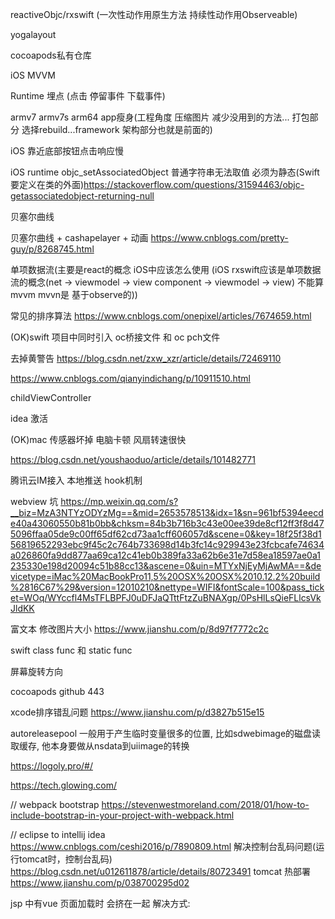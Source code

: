 reactiveObjc/rxswift (一次性动作用原生方法 持续性动作用Observeable)

yogalayout

cocoapods私有仓库

iOS MVVM

Runtime 埋点 (点击 停留事件 下载事件)

armv7 armv7s arm64 app瘦身(工程角度 压缩图片 减少没用到的方法... 打包部分 选择rebuild...framework 架构部分也就是前面的)

iOS 靠近底部按钮点击响应慢

iOS runtime objc_setAssociatedObject 普通字符串无法取值 必须为静态(Swift要定义在类的外面)https://stackoverflow.com/questions/31594463/objc-getassociatedobject-returning-null

贝塞尔曲线

贝塞尔曲线 + cashapelayer + 动画 https://www.cnblogs.com/pretty-guy/p/8268745.html

单项数据流(主要是react的概念 iOS中应该怎么使用 (iOS rxswift应该是单项数据流的概念(net -> viewmodel -> view component -> viewmodel -> view) 不能算mvvm mvvn是 基于observe的))

常见的排序算法 https://www.cnblogs.com/onepixel/articles/7674659.html

(OK)swift 项目中同时引入 oc桥接文件 和 oc pch文件

去掉黄警告 https://blog.csdn.net/zxw_xzr/article/details/72469110

https://www.cnblogs.com/qianyindichang/p/10911510.html

childViewController

idea 激活

(OK)mac 传感器坏掉 电脑卡顿 风扇转速很快

https://blog.csdn.net/youshaoduo/article/details/101482771

腾讯云IM接入 本地推送 hook机制 

webview 坑 https://mp.weixin.qq.com/s?__biz=MzA3NTYzODYzMg==&mid=2653578513&idx=1&sn=961bf5394eecde40a43060550b81b0bb&chksm=84b3b716b3c43e00ee39de8cf12ff3f8d475096ffaa05de9c00ff65df62cd73aa1cff606057d&scene=0&key=18f25f38d156819652293ebc9f45c2c764b733698d14b3fc14c929943e23fcbcafe74634a026860fa9dd877aa69ca12c41eb0b389fa33a62b6e31e7d58ea18597ae0a1235330e198d20094c51b88cc13&ascene=0&uin=MTYxNjEyMjAwMA==&devicetype=iMac%20MacBookPro11,5%20OSX%20OSX%2010.12.2%20build%2816C67%29&version=12010210&nettype=WIFI&fontScale=100&pass_ticket=WOq/WYccfl4MsTFLBPFJ0uDFJaQTttFtzZuBNAXgp/0PsHlLsQieFLlcsVkJldKK



富文本 修改图片大小 https://www.jianshu.com/p/8d97f7772c2c


swift class func 和 static func

屏幕旋转方向

cocoapods github 443


xcode排序错乱问题 https://www.jianshu.com/p/d3827b515e15

autoreleasepool 一般用于产生临时变量很多的位置, 比如sdwebimage的磁盘读取缓存, 他本身要做从nsdata到uiimage的转换

https://logoly.pro/#/

https://tech.glowing.com/

// webpack bootstrap
https://stevenwestmoreland.com/2018/01/how-to-include-bootstrap-in-your-project-with-webpack.html

// eclipse to intellij idea
https://www.cnblogs.com/ceshi2016/p/7890809.html
解决控制台乱码问题(运行tomcat时，控制台乱码)
https://blog.csdn.net/u012611878/article/details/80723491
tomcat 热部署
https://www.jianshu.com/p/038700295d02

jsp 中有vue 页面加载时 会挤在一起 解决方式:
<style>
    [v-cloak] {
        display: none;
    }
</style>
<div class="page" id="app" v-cloak>

ie 11 不支持promise


framework 制作
必须使用纯语言 不可混编 即使能引入两种语言但是无法架起桥接文件
oc项目使用swift framework要添加桥接文件 即新建一个swift file 然后根据提示添加即可 不然会报100个错误(真 100)
如果Mach -O type 不是 static 打出来的framework进到工程里面引用会报dyld: Library not loaded:错误
swift项目制作的framework会把pod中内容也打进去，包比较大，oc制作的framework不会把pod中的内容打进去，包比较小，依赖需要在使用framework中的项目中安装。

iOS 打包framework
http://noxchen.com/2020/07/09/Cocoapods%E6%89%93%E5%8C%85Framework/

动态库和静态库的区别:

编译时不连接,动态库在main之前被加载, 过多的动态库会使启动过程变慢,动态库体积小,不绑定程序(理论上说动态库只存在一份)
静态库在编译的时候被连接,静态库体积大,多个程序中会有多个静态库


cocoapods 具体制作过程
pod lib create GQEnergie 创建项目按需求选择条件
What platform do you want to use?? [ iOS / macOS ]
 >         
ios
What language do you want to use?? [ Swift / ObjC ]
 > ObjC

Would you like to include a demo application with your library? [ Yes / No ]
 > 
yes
Which testing frameworks will you use? [ Specta / Kiwi / None ]
 > None

Would you like to do view based testing? [ Yes / No ]
 > 
yes
What is your class prefix?
 > GQ

Running pod install on your new library.

工程建好之后把.podspec所在的同名文件夹引入到工程中, 在class中编写代码, 并提交到同名的github仓库, 打一个和.podspec中版本号相同的tag

pod trunk me 检查登录人员

pod trunk register 你的邮箱 '用户名' --description='描述内容' （邮箱参数是必须的，用户名和--description参数可省略）

pod spec lint GQEnergie.podspec --verbose 检查pod是否有错误

[!] The spec did not pass validation, due to 1 warning (but you can use `--allow-warnings` to ignore it).

可以使用 pod spec lint GQEnergie.podspec --verbose --allow-warnings 跳过一些警告

pod trunk push GQEnergie.podspec --allow-warnings 发布项目

--------------------------------------------------------------------------------
 🎉  Congrats

 🚀  GQEnergie (0.1.0) successfully published
 📅  August 19th, 23:31
 🌎  https://cocoapods.org/pods/GQEnergie
 👍  Tell your friends!
--------------------------------------------------------------------------------

发布成功了

私有项目发布到gitlab上面 同样需要打tag然后在其他项目中引用的时候需要像这样
pod 'UTest', :git=>'http://106.15.88.88/gaoqi/UTest.git'


// 参数签名原理
https://blog.csdn.net/qq_15901351/article/details/80175169

RSA 加密原理
1. 首先找到两个质数 p q
2. 求出两个数字的乘积 n = p * q
3. 通过欧拉函数得到 f(n) = (p - 1)(q - 1)
4. 找出公钥和私钥 
    公钥 e 是 1 < e < f(n) 并且 e 与 f(n) 互质
    私钥 d 是 e * d / f(n) 的余数为1
5. 明文 m 加密实现
    m 的 e 次幂 / n 的余数 c 即为密文
6. 密文c的解密实现
    c 的 d 次幂 / n 的余数 即可还原明文 m

// iOS 触摸事件如何被runloop处理
https://www.jianshu.com/p/d547e5393373

// 手动取消kvo
https://www.jianshu.com/p/8b600bcf605e

// 面试题
https://github.com/colourful987/bytedance-alibaba-interview


atomic问题
// https://www.jianshu.com/p/c40b312153c1

po主理解错了。atomic是绝对安全的。
我们知道，在64位的操作系统下，所有类型的指针，包括void * 都是占用8个字节的。超过4个字节的基本类型数据都会有线程并发的问题。
那所有的指针类型都会有这个问题。
以oc 下的 NSArray * 为例子，如果一个多线程操作这个数据，会有两个层级的并发问题
1、指针本身
2、指针所指向的内存 

指针本身也是占用内存的，并且一定是8个字节，第二部分，指针所指向的内存，这个占多少字节就不一定了，有可能非常大，有可能也就1个字节


所以我们考虑NSArray * array 这个数据array 多线程操作的时候，必须分成两部分来描述，一个是&array这个指针本身，另一个则是它所指向的内存 array
大家注意下 &array 和 array 的区别 ，其实不用纠结，你就想象现在有两块内存，一块是8字节，一块n字节，8字节里面放的值，就是n字节内存的首地址，

ok 现在联系上atomic，如果用@property(atomic)NSArray *array 修饰之后，会有什么影响？网上说的很多，不再赘述，我只想从内存的角度来解释这个过程

首先第一点，你要记住，@property(atomic)NSArray *array 其实修饰的是这个指针，也就是这个8字节内存，跟第二部分数据n字节没有任何关系，被atomic 修饰之后，你不可能随意去多线程操作这个8字节，但是对8字节里面所指向的n字节没有任何限制！这就是所有网络上所说的 atomic 不安全的真相 ！！！

我们来看一下，这能怪atomic？ 本身你修饰的是一个指针，并且atomic 已经完美的履行了它的指责，你现在不可能对这个8字节进行无序的多线程操作，这就够了呀！atomic没有任何鸟问题。有问题的是人，你本身并未对n字节做任何的限制，所以把问题怪罪到atomic 上真的是很不合理

私有项目发布到gitlab上面 同样需要打tag然后在其他项目中引用的时候需要像这样
pod 'UTest', :git=>'http://106.15.88.88/gaoqi/UTest.git'


// 参数签名原理
https://blog.csdn.net/qq_15901351/article/details/80175169

RSA 加密原理
1. 首先找到两个质数 p q
2. 求出两个数字的乘积 n = p * q
3. 通过欧拉函数得到 f(n) = (p - 1)(q - 1)
4. 找出公钥和私钥 
    公钥 e 是 1 < e < f(n) 并且 e 与 f(n) 互质
    私钥 d 是 e * d / f(n) 的余数为1
5. 明文 m 加密实现
    m 的 e 次幂 / n 的余数 c 即为密文
6. 密文c的解密实现
    c 的 d 次幂 / n 的余数 即可还原明文 m

// iOS 触摸事件如何被runloop处理
https://www.jianshu.com/p/d547e5393373

// 手动取消kvo
https://www.jianshu.com/p/8b600bcf605e

// 面试题
https://github.com/colourful987/bytedance-alibaba-interview

// 符号表
<起始地址> <结束地址> <函数> [<文件名>:<行号>]
https://www.jianshu.com/p/a30dac2328cb


# 赛马算法

https://zhuanlan.zhihu.com/p/103572219

# 七层http模型和五层tcp/ip

http:      
* 应用层            
* 表达层
* 会话层
* 网络层
* 传输层
* 数据链路层
* 物理层

tcp/ip
* 应用层
* 网络层
* 传输层
* 数据链路层
* 物理层

# https实现过程

1. 首先客户端需要去服务端请求RSA的公钥
2. 服务端返回公钥，客户端验证其有效性，如果是有效的，继续下一步，如果无效则警告
3. 客户端生成一个随机AES秘钥，并用公钥加密，传输给服务端
4. 服务端接受到加密的秘钥之后用RSA私钥解密，得到客户端的AES秘钥
5. 服务端用AES秘钥加密内容传输给客户端
6. 客户端用生成的AES秘钥解密内容

# 请求头：

Accept，Content-Type，Orgin，Content-Length，Cookie，User-Agent

# 响应头

Access-Control-Allow-Origin，Content-Encoding，Content-Length，Content-Type，Status

# 腾讯

## 自我介绍
## mrc和arc

* MRC Mannul Reference Counting 手动引用计数
1. 每当一个对象创建时，引用计数为1
2. 当这个对象被其他指针引用时，引用计数加1
3. 当其他指针不在引用这个对象时，引用计数减1
4. 当引用计数为0的时候，对象释放（最后在dealloc中再释放一次即为0）
5. 原则：谁创建，谁释放，谁引用，谁管理

* ARC Auto Reference Counting 自动引用计数
1. 编译器会在编辑及运行的过程中手动的插入`retain`，`release`，`autorelease`
2. mrc与arc共存：mrc下使用 `-fobjc-arc`，arc下使用`-fno-objc-arc`

## 内存五大区域
1. 栈区

创建临时变量时由编译器自动分配，在不需要的时候自动清除的变量存储区，内存分配时连续的。

2. 堆区

由程序员手动管理的内存区域，如果不释放，在程序结束时由系统回收

3. 全局区

全局变量和静态变量时放在一块的，初始化的在同一块区域，未初始化的在另一块区域，

4. 常量区

常量，不允许被修改，比如常量字符串

5. 代码段

存放函数体的二进制代码

## 自动释放池
MRC中使用 `autorelease` 方法及 `NSAutoReleasePool` 

ARC中使用 `@autorelease` 

`autorelease` 是为了更好的管理内存，当我们希望一个对象在将来的某一个时刻释放（这个时刻由系统确定）时可以是用 `- autorelease` 方法或 `@autorelease{}`

![](./autorelease.jpg)

- AutoreleasePool并没有单独的结构，而是由若干个AutoreleasePoolPage以双向链表的形式组合而成（分别对应结构中的parent指针和child指针）
- AutoreleasePool是按线程一一对应的（结构中的thread指针指向当前线程）
- AutoreleasePoolPage每个对象会开辟4096字节内存（也就是虚拟内存一页的大小），除了上面的实例变量所占空间，剩下的空间全部用来储存autorelease对象的地址
- 上面的id *next指针作为游标指向栈顶最新add进来的autorelease对象的下一个位置
- 一个AutoreleasePoolPage的空间被占满时，会新建一个AutoreleasePoolPage对象，连接链表，后来的autorelease对象在新的page加入


// 撤销commit
https://www.cnblogs.com/lfxiao/p/9378763.html


// git rebase
https://www.jianshu.com/p/6960811ac89c

// WKWebView 播放视频问题，在清空本地的tmp目录后不能播放视频 贼奇葩

swift codeable 协议字典转模型


中间人攻击
git merge rebase 区别
如何校验https公钥有效性
遍历二叉树
链表
断点续传状态码
loadview是否一定会执行

多个wkwebview共享缓存
swift可选协议
单线程如何实现异步
js class的本质如何实现继承
flutter如何实现并发
flutter context 本质是什么
atomic和noatomic
自旋锁风险
自旋锁锁住一个nil会发生什么
组件化 https://halfrost.com/vue_ios_modularization/


jsdelivr 加速github 仓库可以当图床用
github 镜像 hub.fastgit.org

浏览器校验公钥有效性 https://www.v2ex.com/t/411144

hybird app 离线包解决方案
https://github.com/mcuking/blog/issues/63
http://nanhuacoder.top/2019/04/11/iOS-WKWebView02/

wkwebview 通过loadrequest加载的post请求会丢失body字段, 这个可以通过把body中的字段放入header中解决, header不会丢掉

iOS 本地服务器
https://juejin.cn/post/6844903492537024525

intrinsic size placeholder xib 用内容撑开布局
在约束面板最下面 设置 intrinsic 属性为 placeholder
https://stackoverflow.com/questions/19677142/what-is-the-difference-of-intrinsic-size-vs-system-width-height-constraints

charles 中间人攻击原理
https://github.com/yuansirios/iOS-Learning-Collection/tree/master/04

路由设计模式

模块(module)
逻辑(handler)
事件(event)
对象工厂(objectProvider)
数据工厂(dataProvider需要考虑数据变化之后发送通知)


需要整理知乎, github上的内容


腾讯mars
https://github.com/AlloyTeam/Mars
移动端font-family https://github.com/AlloyTeam/Mars/blob/master/solutions/font-family.md

vw适配 mobile.width = 750px  => 750px = 100% =100vw => 750px = 100vw => 1px = 0.1333vw => 100px = 13.33vw => 1rem =100px;

iOS 启动速度优 二进制重拍
https://juejin.cn/post/6844904168201666574



基本：
两列列表实现
1像素线
Style写在页面上和写在link标签中区别
闭包的概念
原生dom方法增加删除class样式

VUE：
vue 网络请求是在什么生命周期发起
组件调用(父,子)
如何实现响应式布局
动码倒计时
diff算法更新视图对比
vue白屏优化
uniapp为什么能支持多平台小程序

项目实例


Git reabse

git checkout master
git pull
git checkout local
git rebase -i HEAD~2  //合并提交 --- 2表示合并两个
git rebase master---->解决冲突--->git rebase --continue
git checkout master
git merge local
git push
